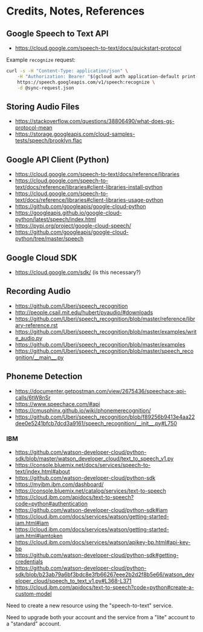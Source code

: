 # Credits, Notes, References

## Google Speech to Text API

  + https://cloud.google.com/speech-to-text/docs/quickstart-protocol


Example `recognize` request:

```sh
curl -s -H "Content-Type: application/json" \
    -H "Authorization: Bearer "$(gcloud auth application-default print-access-token) \
    https://speech.googleapis.com/v1/speech:recognize \
    -d @sync-request.json
```

## Storing Audio Files

  + https://stackoverflow.com/questions/38806490/what-does-gs-protocol-mean
  + https://storage.googleapis.com/cloud-samples-tests/speech/brooklyn.flac

## Google API Client (Python)

  + https://cloud.google.com/speech-to-text/docs/reference/libraries
  + https://cloud.google.com/speech-to-text/docs/reference/libraries#client-libraries-install-python
  + https://cloud.google.com/speech-to-text/docs/reference/libraries#client-libraries-usage-python
  + https://github.com/googleapis/google-cloud-python
  + https://googleapis.github.io/google-cloud-python/latest/speech/index.html
  + https://pypi.org/project/google-cloud-speech/
  + https://github.com/googleapis/google-cloud-python/tree/master/speech


## Google Cloud SDK

  + https://cloud.google.com/sdk/ (is this necessary?)

## Recording Audio

  + https://github.com/Uberi/speech_recognition
  + http://people.csail.mit.edu/hubert/pyaudio/#downloads
  + https://github.com/Uberi/speech_recognition/blob/master/reference/library-reference.rst
  + https://github.com/Uberi/speech_recognition/blob/master/examples/write_audio.py
  + https://github.com/Uberi/speech_recognition/blob/master/examples
  + https://github.com/Uberi/speech_recognition/blob/master/speech_recognition/__main__.py

## Phoneme Detection

  + https://documenter.getpostman.com/view/2675436/speechace-api-calls/6tW8nSr
  + https://www.speechace.com/#api
  + https://cmusphinx.github.io/wiki/phonemerecognition/
  + https://github.com/Uberi/speech_recognition/blob/f89256b9413e4aa22dee0e5241bfcb7dcd3a9161/speech_recognition/__init__.py#L750


### IBM

  + https://github.com/watson-developer-cloud/python-sdk/blob/master/watson_developer_cloud/text_to_speech_v1.py
  + https://console.bluemix.net/docs/services/speech-to-text/index.html#about
  + https://github.com/watson-developer-cloud/python-sdk
  + https://myibm.ibm.com/dashboard/
  + https://console.bluemix.net/catalog/services/text-to-speech
  + https://cloud.ibm.com/apidocs/text-to-speech?code=python#authentication
  + https://github.com/watson-developer-cloud/python-sdk#iam
  + https://cloud.ibm.com/docs/services/watson/getting-started-iam.html#iam
  + https://cloud.ibm.com/docs/services/watson/getting-started-iam.html#iamtoken
  + https://cloud.ibm.com/docs/services/watson/apikey-bp.html#api-key-bp
  + https://github.com/watson-developer-cloud/python-sdk#getting-credentials
  + https://github.com/watson-developer-cloud/python-sdk/blob/b23ab79a6bf3bdc8e3fb66267eee2b2d2f8b5e66/watson_developer_cloud/speech_to_text_v1.py#L368-L371
  + https://cloud.ibm.com/apidocs/text-to-speech?code=python#create-a-custom-model

Need to create a new resource using the "speech-to-text" service.

Need to upgrade both your account and the service from a "lite" account to a "standard" account.
